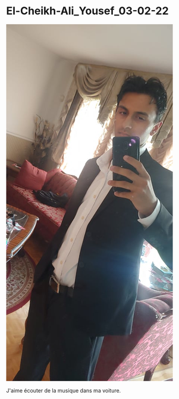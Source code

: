# El-Cheikh-Ali_Yousef_03-02-22


![photo](photo/203797210_319824376390073_4874235531462286588_n.jpeg)


J'aime écouter de la musique dans ma voiture.
